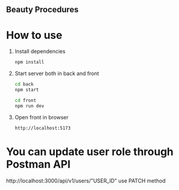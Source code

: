 ## Beauty Procedures

# How to use

1. Install dependencies

    ```bash 
    npm install
    ```

2. Start server both in back and front

    ```bash
    cd back
    npm start

    cd front
    npm run dev
    ```

3. Open front in browser

    ```bash
    http://localhost:5173
    ```

# You can update user role through Postman API

http://localhost:3000/api/v1/users/"USER_ID" use PATCH method